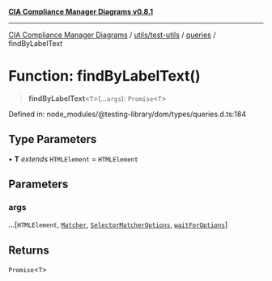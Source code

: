 [**CIA Compliance Manager Diagrams v0.8.1**](../../../../../README.md)

***

[CIA Compliance Manager Diagrams](../../../../../modules.md) / [utils/test-utils](../../../README.md) / [queries](../README.md) / findByLabelText

# Function: findByLabelText()

> **findByLabelText**\<`T`\>(...`args`): `Promise`\<`T`\>

Defined in: node\_modules/@testing-library/dom/types/queries.d.ts:184

## Type Parameters

• **T** *extends* `HTMLElement` = `HTMLElement`

## Parameters

### args

...\[`HTMLElement`, [`Matcher`](../../../type-aliases/Matcher.md), [`SelectorMatcherOptions`](../../queryHelpers/interfaces/SelectorMatcherOptions.md), [`waitForOptions`](../../../interfaces/waitForOptions.md)\]

## Returns

`Promise`\<`T`\>
